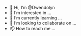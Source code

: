 - 👋 Hi, I’m @Dwendolyn
- 👀 I’m interested in ...
- 🌱 I’m currently learning ...
- 💞️ I’m looking to collaborate on ...
- 📫 How to reach me ...

<!---
Dwendolyn/Dwendolyn is a ✨ special ✨ repository because its `README.md` (this file) appears on your GitHub profile.
You can click the Preview link to take a look at your changes.
---https://be3856vff6kczo89t0hck2n972.hop.clickbank.net/
